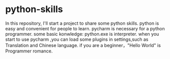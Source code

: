 # python-skills
In this repository, I'll start a project to share some python skills.
python is easy and convenient for people to learn.
pycharm is necessary for a python programmer.
some  basic konwledge:
  python.exe is interpreter.
  when you start to use pycharm ,you can load some plugins in settings,such as Translation and Chinese language.
  if you are a beginner，"Hello World" is  Programmer romance.
 
        
